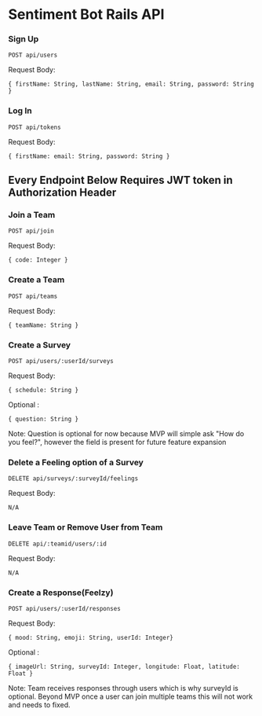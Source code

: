 # Sentiment Bot Rails API



### Sign Up

```
POST api/users
```
Request Body:

```
{ firstName: String, lastName: String, email: String, password: String }
```

### Log In

```
POST api/tokens
```
Request Body:

```
{ firstName: email: String, password: String }
```

## Every Endpoint Below Requires JWT token in Authorization Header 

### Join a Team

```
POST api/join
```
Request Body:

```
{ code: Integer }
```

### Create a Team

```
POST api/teams
```
Request Body:

```
{ teamName: String }
```

### Create a Survey

```
POST api/users/:userId/surveys
```
Request Body:

```
{ schedule: String }
```

 Optional :

```
{ question: String }
```

Note: Question is optional for now because MVP will 
simple ask "How do you feel?", however the field is
present for future feature expansion


### Delete a Feeling option of a Survey
   
```
DELETE api/surveys/:surveyId/feelings
```
Request Body:

```
N/A
```

### Leave Team or Remove User from Team
```
DELETE api/:teamid/users/:id
```
Request Body:

```
N/A
```

### Create a Response(Feelzy)

```
POST api/users/:userId/responses
```
Request Body:

```
{ mood: String, emoji: String, userId: Integer}
```
 Optional :

```
{ imageUrl: String, surveyId: Integer, longitude: Float, latitude: Float }
```

Note: Team receives responses through users
which is why surveyId is optional.
Beyond MVP once a user can join multiple teams
this will not work and needs to fixed.